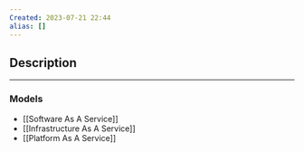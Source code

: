 ```yaml
---
Created: 2023-07-21 22:44
alias: []
---
```

## Description
---
### Models
- [[Software As A Service]]
- [[Infrastructure As A Service]]
- [[Platform As A Service]]




